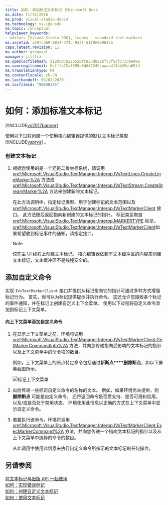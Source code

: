 ```yaml
---
title: 如何：添加标准文本标记 |Microsoft Docs
ms.date: 11/15/2016
ms.prod: visual-studio-dev14
ms.technology: vs-ide-sdk
ms.topic: conceptual
helpviewer_keywords:
- editors [Visual Studio SDK], legacy - standard text markers
ms.assetid: a39fca69-0014-474c-933f-51f0e9b9617e
caps.latest.revision: 11
ms.author: gregvanl
manager: jillfra
ms.openlocfilehash: 912d5d7a225520fc825d832bf73f5cfc733a9486
ms.sourcegitcommit: 6cfffa72af599a9d667249caaaa411bb28ea69fd
ms.translationtype: MT
ms.contentlocale: zh-CN
ms.lasthandoff: 09/02/2020
ms.locfileid: "90840345"
---
```

# <a name="how-to-add-standard-text-markers"></a>如何：添加标准文本标记
[!INCLUDE[vs2017banner](../includes/vs2017banner.md)]

使用以下过程创建一个使用核心编辑器提供的默认文本标记类型 [!INCLUDE[vsprvs](../includes/vsprvs-md.md)] 。  
  
### <a name="to-create-a-text-marker"></a>创建文本标记  
  
1. 根据您使用的是一个还是二维坐标系统，请调用 <xref:Microsoft.VisualStudio.TextManager.Interop.IVsTextLines.CreateLineMarker%2A> 方法或 <xref:Microsoft.VisualStudio.TextManager.Interop.IVsTextStream.CreateStreamMarker%2A> 方法来创建新的文本标记。  
  
     在此方法调用中，指定标记类型、用于创建标记的文本范围以及 <xref:Microsoft.VisualStudio.TextManager.Interop.IVsTextMarkerClient> 接口。 此方法随后返回指向新创建的文本标记的指针。 标记类型取自 <xref:Microsoft.VisualStudio.TextManager.Interop.MARKERTYPE> 枚举。 <xref:Microsoft.VisualStudio.TextManager.Interop.IVsTextMarkerClient>如果希望收到标记事件的通知，请指定接口。  
  
    > [!NOTE]
    > 仅在主 UI 线程上创建文本标记。 核心编辑器依赖于文本缓冲区的内容来创建文本标记，文本缓冲区不是线程安全的。  
  
## <a name="adding-a-custom-command"></a>添加自定义命令  
 实现 `IVsTextMarkerClient` 接口并提供从标记指向它的指针可通过多种方式增强标记行为。 首先，你可以为标记提供提示并执行命令。 这还允许您接收各个标记的事件通知，并在标记上创建自定义上下文菜单。 使用以下过程将自定义命令添加到标记上下文菜单。  
  
#### <a name="to-add-a-custom-command-to-the-context-menu"></a>向上下文菜单添加自定义命令  
  
1. 在显示上下文菜单之前，环境将调用 <xref:Microsoft.VisualStudio.TextManager.Interop.IVsTextMarkerClient.GetMarkerCommandInfo%2A> 方法，并向您传递指向受影响的文本标记的指针以及上下文菜单中的命令项的数目。  
  
     例如，上下文菜单上的断点特定命令包括通过**新断点****删除断点**，如以下屏幕截图所示。  
  
     ![标记上下文菜单](../extensibility/media/vsmarkercontextmenu.gif "vsMarkercontextmenu")  
  
2. 向后传递一些标识自定义命令的名称的文本。 例如，如果环境尚未提供，则 **删除断点** 可能是自定义命令。 还将返回命令是否受支持、是否可用和启用，以及/或是否处于禁用状态。 环境使用此信息以正确的方式在上下文菜单中显示自定义命令。  
  
3. 若要执行该命令，环境将调用 <xref:Microsoft.VisualStudio.TextManager.Interop.IVsTextMarkerClient.ExecMarkerCommand%2A> 方法，并向您传递一个指向文本标记的指针以及从上下文菜单中选择的命令的数目。  
  
     从此调用中使用此信息来执行自定义命令所指示的文本标记的任何操作。  
  
## <a name="see-also"></a>另请参阅  
 [将文本标记与旧版 API 一起使用](../extensibility/using-text-markers-with-the-legacy-api.md)   
 [如何：实现错误标记](../extensibility/how-to-implement-error-markers.md)   
 [如何：创建自定义文本标记](../extensibility/how-to-create-custom-text-markers.md)   
 [如何：使用文本标记](../extensibility/how-to-use-text-markers.md)
